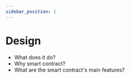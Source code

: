 ```yaml
---
sidebar_position: 1
---
```


# Design

- What does it do?
- Why smart contract?
- What are the smart contract's main features?